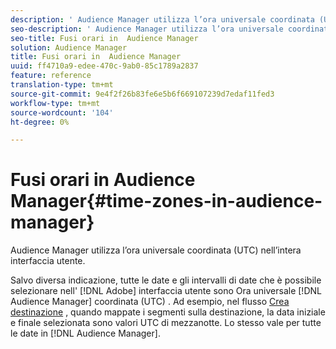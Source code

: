 ```yaml
---
description: ' Audience Manager utilizza l’ora universale coordinata (UTC) nell’intera interfaccia utente.'
seo-description: ' Audience Manager utilizza l’ora universale coordinata (UTC) nell’intera interfaccia utente.'
seo-title: Fusi orari in  Audience Manager
solution: Audience Manager
title: Fusi orari in  Audience Manager
uuid: ff4710a9-edee-470c-9ab0-85c1789a2837
feature: reference
translation-type: tm+mt
source-git-commit: 9e4f2f26b83fe6e5b6f669107239d7edaf11fed3
workflow-type: tm+mt
source-wordcount: '104'
ht-degree: 0%

---
```



# Fusi orari in  Audience Manager{#time-zones-in-audience-manager}

 Audience Manager utilizza l’ora universale coordinata (UTC) nell’intera interfaccia utente.

Salvo diversa indicazione, tutte le date e gli intervalli di date che è possibile selezionare nell&#39; [!DNL Adobe] interfaccia utente sono Ora universale [!DNL Audience Manager] coordinata (UTC) [](https://www.timeanddate.com/worldclock/timezone/utc). Ad esempio, nel flusso [Crea destinazione](../features/destinations/create-cookie-destination.md#segments-mapping) , quando mappate i segmenti sulla destinazione, la data iniziale e finale selezionata sono valori UTC di mezzanotte. Lo stesso vale per tutte le date in [!DNL Audience Manager].
